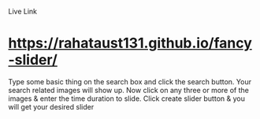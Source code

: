 Live Link
# https://rahataust131.github.io/fancy-slider/
Type some basic thing on the search box and click the search button.
Your search related images will show up.
Now click on any three or more of the images & enter the time duration to slide.
Click create slider button & you will get your desired slider

